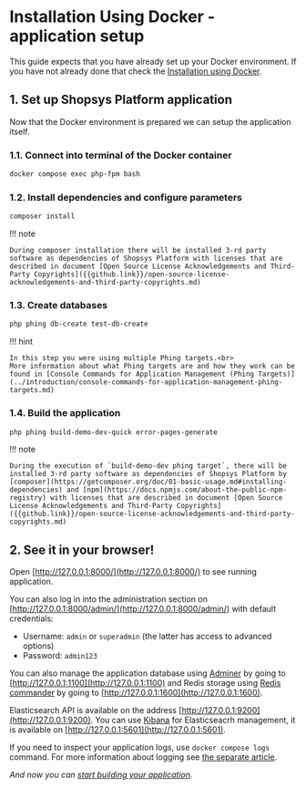 # Installation Using Docker - application setup

This guide expects that you have already set up your Docker environment.
If you have not already done that check the [Installation using Docker](./installation-guide.md#installation-using-docker).

## 1. Set up Shopsys Platform application

Now that the Docker environment is prepared we can setup the application itself.

### 1.1. Connect into terminal of the Docker container

```sh
docker compose exec php-fpm bash
```

### 1.2. Install dependencies and configure parameters

```sh
composer install
```

!!! note

    During composer installation there will be installed 3-rd party software as dependencies of Shopsys Platform with licenses that are described in document [Open Source License Acknowledgements and Third-Party Copyrights]({{github.link}}/open-source-license-acknowledgements-and-third-party-copyrights.md)

### 1.3. Create databases

```sh
php phing db-create test-db-create
```

!!! hint

    In this step you were using multiple Phing targets.<br>
    More information about what Phing targets are and how they work can be found in [Console Commands for Application Management (Phing Targets)](../introduction/console-commands-for-application-management-phing-targets.md)

### 1.4. Build the application

```sh
php phing build-demo-dev-quick error-pages-generate
```

!!! note

    During the execution of `build-demo-dev phing target`, there will be installed 3-rd party software as dependencies of Shopsys Platform by [composer](https://getcomposer.org/doc/01-basic-usage.md#installing-dependencies) and [npm](https://docs.npmjs.com/about-the-public-npm-registry) with licenses that are described in document [Open Source License Acknowledgements and Third-Party Copyrights]({{github.link}}/open-source-license-acknowledgements-and-third-party-copyrights.md)

## 2. See it in your browser!

Open [http://127.0.0.1:8000/](http://127.0.0.1:8000/) to see running application.

You can also log in into the administration section on [http://127.0.0.1:8000/admin/](http://127.0.0.1:8000/admin/) with default credentials:

-   Username: `admin` or `superadmin` (the latter has access to advanced options)
-   Password: `admin123`

You can also manage the application database using [Adminer](https://www.adminer.org) by going to [http://127.0.0.1:1100](http://127.0.0.1:1100)
and Redis storage using [Redis commander](https://github.com/joeferner/redis-commander) by going to [http://127.0.0.1:1600](http://127.0.0.1:1600).

Elasticsearch API is available on the address [http://127.0.0.1:9200](http://127.0.0.1:9200).
You can use [Kibana](https://www.elastic.co/downloads/kibana) for Elasticseacrh management, it is available on [http://127.0.0.1:5601](http://127.0.0.1:5601).

If you need to inspect your application logs, use `docker compose logs` command.
For more information about logging see [the separate article](../introduction/logging.md).

_And now you can [start building your application](../introduction/start-building-your-application.md)._
